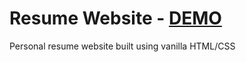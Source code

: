 # Resume Website - [DEMO](https://vineetvdubey.github.io)
Personal resume website built using vanilla HTML/CSS
